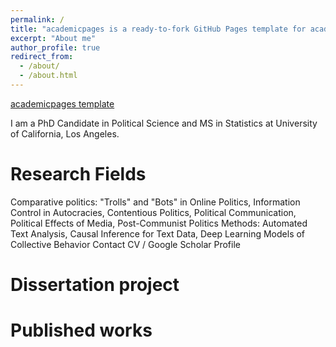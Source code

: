 ```yaml
---
permalink: /
title: "academicpages is a ready-to-fork GitHub Pages template for academic personal websites"
excerpt: "About me"
author_profile: true
redirect_from: 
  - /about/
  - /about.html
---
```


[academicpages template](https://github.com/academicpages/academicpages.github.io)

I am a PhD Candidate in Political Science and MS in Statistics at University of California, Los Angeles.

# Research Fields

Comparative politics: "Trolls" and "Bots" in Online Politics, Information Control in Autocracies, Contentious Politics, Political Communication, Political Effects of Media, Post-Communist Politics
Methods: Automated Text Analysis, Causal Inference for Text Data, Deep Learning Models of Collective Behavior 
Contact CV / Google Scholar Profile

# Dissertation project

# Published works